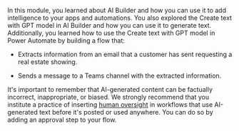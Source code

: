 In this module, you learned about AI Builder and how you can use it to add intelligence to your apps and automations. You also explored the Create text with GPT model in AI Builder and how you can use it to generate text. Additionally, you learned how to use the Create text with GPT model in Power Automate by building a flow that:

- Extracts information from an email that a customer has sent requesting a real estate showing.

- Sends a message to a Teams channel with the extracted information.

It's important to remember that AI-generated content can be factually incorrect, inappropriate, or biased. We strongly recommend that you institute a practice of inserting [human oversight](/ai-builder/azure-openai-textgen?azure-portal=true#human-oversight) in workflows that use AI-generated text before it's posted or used anywhere. You can do so by adding an approval step to your flow.
